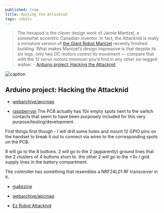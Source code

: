 ```yaml
---
published: true
title: Hacking the Attacknid
tags: robots
---
```

> The hexapod is the clever design work of Jaimie Mantzel, a somewhat eccentric Canadian inventor. In fact, the Attacknid is really a miniature version of [the Giant Robot Mantzel](https://www.youtube.com/watch?time_continue=698&v=YjTcReaOqQ0) recently finished building. What makes Mantzel’s design impressive is that despite its six legs, only two DC motors control its movement ­— compare that with the 12 servo motors minimum you’d find in any other six-legged walker. - [Arduino project: Hacking the Attacknid](https://web.archive.org/web/20140319044803/http://apcmag.com:80/arduino-project-hacking-attacknid.htm#null)

![caption](https://web.archive.org/web/20140320075928im_/http://media.apcmag.com/wp-content/uploads/sites/20/2014/03/attacknid.jpg)

## Arduino project: Hacking the Attacknid

- [webarchive/apcmag](https://web.archive.org/web/20140319044803/http://apcmag.com:80/arduino-project-hacking-attacknid.htm#null)

- [raspberrypi](https://www.raspberrypi.org/forums/viewtopic.php?t=23695)
The PCB actually has 10x empty spots next to the switch contacts that seem to have been purposely included for this very purpose/testing/development.

First things first though - I will drill some holes and mount 12 GPIO pins on the handset to break it out to connect via wires to the corresponding spots on the PCB.

8 will go to the 8 buttons.
2 will go to the 2 (apparently) ground lines that the 2 clusters of 4 buttons short to.
the other 2 will go to the +3v / gnd supply lines in the battery compartment.

The controller has something that resembles a NRF24L01 RF transceiver in it.

- [makezine](https://makezine.com/2015/05/08/hack-cool-off-shelf-toys-robots/)

- [webarchive/apcmag](https://web.archive.org/web/20140319044803/http://apcmag.com:80/arduino-project-hacking-attacknid.htm#null)

- [Ez Robot Attacknid](https://synthiam.com/Robot/Ez-Robot-Attacknid-6lr-137)
